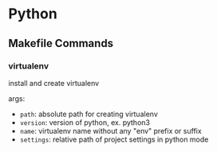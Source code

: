 # Python

## Makefile Commands

### virtualenv

install and create virtualenv

args:

- `path`: absolute path for creating virtualenv
- `version`: version of python, ex. python3
- `name`: virtualenv name without any "env" prefix or suffix
- `settings`: relative path of project settings in python mode
